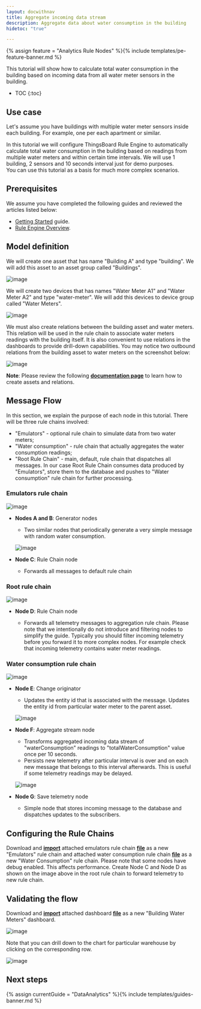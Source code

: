 ```yaml
---
layout: docwithnav
title: Aggregate incoming data stream 
description: Aggregate data about water consumption in the building
hidetoc: "true"

---
```


{% assign feature = "Analytics Rule Nodes" %}{% include templates/pe-feature-banner.md %}

This tutorial will show how to calculate total water consumption in the building based on incoming data from all water meter sensors in the building. 

* TOC
{:toc}

## Use case

Let's assume you have buildings with multiple water meter sensors inside each building. For example, one per each apartment or similar.  

In this tutorial we will configure ThingsBoard Rule Engine to automatically calculate total water consumption in the building based on readings from multiple water meters and within certain time intervals. 
We will use 1 building, 2 sensors and 10 seconds interval just for demo purposes.  
You can use this tutorial as a basis for much more complex scenarios.  

## Prerequisites 

We assume you have completed the following guides and reviewed the articles listed below:

  * [Getting Started](/docs/getting-started-guides/helloworld/) guide.
  * [Rule Engine Overview](/docs/user-guide/rule-engine-2-0/overview/).
  
## Model definition
  
We will create one asset that has name "Building A" and type "building". We will add this asset to an asset group called "Buildings".

![image](https://img.thingsboard.io/user-guide/rule-engine-2-0/tutorials/aggregation/add-asset.png)

We will create two devices that has names "Water Meter A1" and "Water Meter A2" and type "water-meter". We will add this devices to device group called "Water Meters".

![image](https://img.thingsboard.io/user-guide/rule-engine-2-0/tutorials/aggregation/add-meters.png)

We must also create relations between the building asset and water meters. This relation will be used in the rule chain to associate water meters readings with the building itself. 
It is also convenient to use relations in the dashboards to provide drill-down capabilities. You may notice two outbound relations from the building asset to water meters on the screenshot below:
 
![image](https://img.thingsboard.io/user-guide/rule-engine-2-0/tutorials/aggregation/add-relations.png)

**Note**: Please review the following [**documentation page**](/docs/user-guide/entities-and-relations/) to learn how to create assets and relations.

## Message Flow

In this section, we explain the purpose of each node in this tutorial. There will be three rule chains involved:

  * "Emulators" - optional rule chain to simulate data from two water meters; 
  * "Water consumption" - rule chain that actually aggregates the water consumption readings;
  * "Root Rule Chain" - main, default, rule chain that dispatches all messages. In our case Root Rule Chain consumes data produced by "Emulators", store them to the database and pushes to "Water consumption" rule chain for further processing. 
   

### Emulators rule chain

![image](https://img.thingsboard.io/user-guide/rule-engine-2-0/tutorials/aggregation/emulator-rule-chain.png)

  * **Nodes A and B**: Generator nodes
  
    * Two similar nodes that periodically generate a very simple message with random water consumption.
    
    ![image](https://img.thingsboard.io/user-guide/rule-engine-2-0/tutorials/aggregation/nodes-a-and-b.png)
    
  * **Node C**: Rule Chain node

    * Forwards all messages to default rule chain
    
### Root rule chain

![image](https://img.thingsboard.io/user-guide/rule-engine-2-0/tutorials/aggregation/root-rule-chain.png)

  * **Node D**:  Rule Chain node
  
    * Forwards all telemetry messages to aggregation rule chain. 
    Please note that we intentionally do not introduce and filtering nodes to simplify the guide. 
    Typically you should filter incoming telemetry before you forward it to more complex nodes. 
    For example check that incoming telemetry contains water meter readings.
    

### Water consumption rule chain

![image](https://img.thingsboard.io/user-guide/rule-engine-2-0/tutorials/aggregation/aggregation-rule-chain.png)

  * **Node E**: Change originator
  
    * Updates the entity id that is associated with the message. 
      Updates the entity id from particular water meter to the parent asset.
    
    ![image](https://img.thingsboard.io/user-guide/rule-engine-2-0/tutorials/aggregation/node-e.png)
    
  * **Node F**: Aggregate stream node

    * Transforms aggregated incoming data stream of "waterConsumption" readings to "totalWaterConsumption" value once per 10 seconds.
    * Persists new telemetry after particular interval is over and on each new message that belongs to this interval afterwards. 
      This is useful if some telemetry readings may be delayed. 
    
    ![image](https://img.thingsboard.io/user-guide/rule-engine-2-0/tutorials/aggregation/aggregate-stream.png)

  * **Node G**: Save telemetry node
   
    * Simple node that stores incoming message to the database and dispatches updates to the subscribers.
         

## Configuring the Rule Chains

Download and [**import**](/docs/user-guide/ui/rule-chains/#rule-chains-importexport) attached emulators rule chain [**file**](/docs/user-guide/rule-engine-2-0/pe/tutorials/aggregation_emulators.json) as a new "Emulators" rule chain and 
attached water consumption rule chain [**file**](/docs/user-guide/rule-engine-2-0/pe/tutorials/aggregation_water_consumption.json) as a new "Water Consumption" rule chain. 
Please note that some nodes have debug enabled. This affects performance. Create Node C and Node D as shown on the image above in the root rule chain to forward telemetry to new rule chain.

## Validating the flow

Download and [**import**](/docs/user-guide/ui/dashboards/#iot-dashboard-importexport) attached dashboard [**file**](/docs/user-guide/rule-engine-2-0/pe/tutorials/building_water_meters.json) as a new "Building Water Meters" dashboard.

![image](https://img.thingsboard.io/user-guide/rule-engine-2-0/tutorials/aggregation/dashboard-part1.png)

Note that you can drill down to the chart for particular warehouse by clicking on the corresponding row.

![image](https://img.thingsboard.io/user-guide/rule-engine-2-0/tutorials/aggregation/dashboard-part2.png)

## Next steps

{% assign currentGuide = "DataAnalytics" %}{% include templates/guides-banner.md %}











